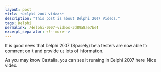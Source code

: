```yaml
---
layout: post
title: "Delphi 2007 Videos"
description: "This post is about Delphi 2007 Videos."
tags: Delphi
permalink: /delphi-2007-videos-3d89a8ae7be4
excerpt_separator: <!--more-->
---
```

It is good news that Delphi 2007 (Spacely) beta testers are now able to comment on it and provide us lots of information.

As you may know Castalia, you can see it running in Delphi 2007 here. Nice video.
<!--more-->